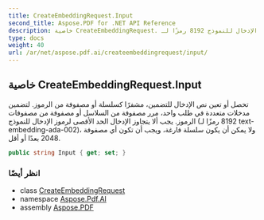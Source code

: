 ```yaml
---
title: CreateEmbeddingRequest.Input
second_title: Aspose.PDF for .NET API Reference
description: خاصية CreateEmbeddingRequest. تحصل أو تعين نص الإدخال للتضمين مشفرًا كسلسلة أو مصفوفة من الرموز. لتضمين مدخلات متعددة في طلب واحد، مرر مصفوفة من السلاسل أو مصفوفة من مصفوفات الرموز. يجب ألا يتجاوز الإدخال الحد الأقصى لرموز الإدخال للنموذج 8192 رمزًا لـ textembeddingada002، ولا يمكن أن يكون سلسلة فارغة، ويجب أن تكون أي مصفوفة 2048 بعدًا أو أقل.
type: docs
weight: 40
url: /ar/net/aspose.pdf.ai/createembeddingrequest/input/
---
```

## خاصية CreateEmbeddingRequest.Input

تحصل أو تعين نص الإدخال للتضمين، مشفرًا كسلسلة أو مصفوفة من الرموز. لتضمين مدخلات متعددة في طلب واحد، مرر مصفوفة من السلاسل أو مصفوفة من مصفوفات الرموز. يجب ألا يتجاوز الإدخال الحد الأقصى لرموز الإدخال للنموذج (8192 رمزًا لـ text-embedding-ada-002)، ولا يمكن أن يكون سلسلة فارغة، ويجب أن تكون أي مصفوفة 2048 بعدًا أو أقل.

```csharp
public string Input { get; set; }
```

### انظر أيضًا

* class [CreateEmbeddingRequest](../)
* namespace [Aspose.Pdf.AI](../../../aspose.pdf.ai/)
* assembly [Aspose.PDF](../../../)